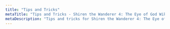 ```yaml
---
title: "Tips and Tricks"
metaTitle: "Tips and Tricks - Shiren the Wanderer 4: The Eye of God Wiki"
metaDescription: "Tips and tricks for Shiren the Wanderer 4: The Eye of God and the Devil's Navel."
---
```

